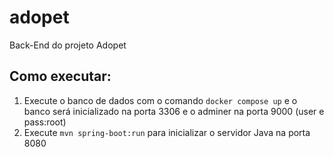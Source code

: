 # adopet
Back-End do projeto Adopet


## Como executar:

1. Execute o banco de dados com o comando `docker compose up` e o banco será inicializado na porta 3306 e o adminer na porta 9000 (user e pass:root)
2. Execute `mvn spring-boot:run` para inicializar o servidor Java na porta 8080